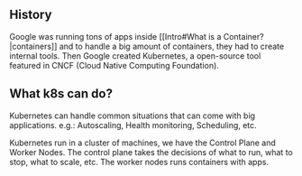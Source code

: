 ## History

Google was running tons of apps inside [[Intro#What is a Container?|containers]] and to handle a big amount of containers, they had to create internal tools. Then Google created Kubernetes, a open-source tool featured in CNCF (Cloud Native Computing Foundation).

## What k8s can do?

Kubernetes can handle common situations that can come with big applications. e.g.: Autoscaling, Health monitoring, Scheduling, etc.

Kubernetes run in a cluster of machines, we have the Control Plane and Worker Nodes. The control plane takes the decisions of what to run, what to stop, what to scale, etc. The worker nodes runs containers with apps.